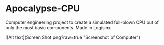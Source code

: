 Apocalypse-CPU
==============

Computer engineering project to create a simulated full-blown CPU out of only the most basic components. Made in Logisim.

![Alt text](Screen Shot.png?raw=true "Screenshot of Computer")

